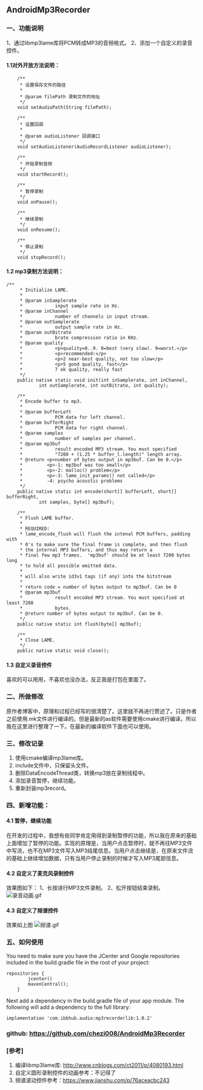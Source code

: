 ## AndroidMp3Recorder
### 一、功能说明
1、通过libmp3lame库将PCM转成MP3的音频格式。
2、添加一个自定义的录音控件。
#### 1.1对外开放方法说明：
```
	/**
     * 设置保存文件的路径
     *
     * @param filePath 录制文件的地址
     */
    void setAudioPath(String filePath);

    /**
     * 设置回调
     *
     * @param audioListener 回调接口
     */
    void setAudioListener(AudioRecordListener audioListener);

    /**
     * 开始录制音频
     */
    void startRecord();

    /**
     * 暂停录制
     */
    void onPause();

    /**
     * 继续录制
     */
    void onResume();

    /**
     * 停止录制
     */
    void stopRecord();
```
#### 1.2 mp3录制方法说明：
```
/**
	 * Initialize LAME.
	 *
	 * @param inSamplerate
	 *            input sample rate in Hz.
	 * @param inChannel
	 *            number of channels in input stream.
	 * @param outSamplerate
	 *            output sample rate in Hz.
	 * @param outBitrate
	 *            brate compression ratio in KHz.
	 * @param quality
	 *            <p>quality=0..9. 0=best (very slow). 9=worst.</p>
	 *            <p>recommended:</p>
	 *            <p>2 near-best quality, not too slow</p>
	 *            <p>5 good quality, fast</p>
	 *            7 ok quality, really fast
	 */
	public native static void init(int inSamplerate, int inChannel,
			int outSamplerate, int outBitrate, int quality);

	/**
	 * Encode buffer to mp3.
	 *
	 * @param bufferLeft
	 *            PCM data for left channel.
	 * @param bufferRight
	 *            PCM data for right channel.
	 * @param samples
	 *            number of samples per channel.
	 * @param mp3buf
	 *            result encoded MP3 stream. You must specified
	 *            "7200 + (1.25 * buffer_l.length)" length array.
	 * @return <p>number of bytes output in mp3buf. Can be 0.</p>
	 *         <p>-1: mp3buf was too small</p>
	 *         <p>-2: malloc() problem</p>
	 *         <p>-3: lame_init_params() not called</p>
	 *         -4: psycho acoustic problems
	 */
	public native static int encode(short[] bufferLeft, short[] bufferRight,
			int samples, byte[] mp3buf);

	/**
	 * Flush LAME buffer.
	 *
	 * REQUIRED:
	 * lame_encode_flush will flush the intenal PCM buffers, padding with
	 * 0's to make sure the final frame is complete, and then flush
	 * the internal MP3 buffers, and thus may return a
	 * final few mp3 frames.  'mp3buf' should be at least 7200 bytes long
	 * to hold all possible emitted data.
	 *
	 * will also write id3v1 tags (if any) into the bitstream
	 *
	 * return code = number of bytes output to mp3buf. Can be 0
	 * @param mp3buf
	 *            result encoded MP3 stream. You must specified at least 7200
	 *            bytes.
	 * @return number of bytes output to mp3buf. Can be 0.
	 */
	public native static int flush(byte[] mp3buf);

	/**
	 * Close LAME.
	 */
	public native static void close();
```
#### 1.3 自定义录音控件
喜欢的可以用用，不喜欢也没办法，反正我是打包在里面了。

### 二、所做修改
原作者博客中，原理和过程已经写的很清楚了。这里就不再进行赘述了。只是作者之前使用.mk文件进行编译的。但是最新的as软件需要使用cmake进行编译。所以我在这里进行整理了一下。在最新的编译软件下面也可以使用。

### 三、修改记录
1. 使用cmake编译mp3lame库。
2. include文件中，只保留头文件。
3. 删除DataEncodeThread类，转换mp3放在录制线程中。
4. 添加录音暂停，继续功能。
5. 重新封装mp3record。

### 四、新增功能：

#### 4.1 暂停，继续功能
在开发的过程中，我想有些同学肯定用得到录制暂停的功能，所以我在原来的基础上面增加了暂停的功能。实现的原理是，当用户点击暂停时，就不再往MP3文件中写流，也不在MP3文件写入MP3结尾信息。当用户点击继续是，在原来文件流的基础上继续增加数据，只有当用户停止录制的时候才写入MP3尾部信息。
#### 4.2 自定义了麦克风录制控件
效果图如下：
1、长按进行MP3文件录制。
2、松开按钮结束录制。
![录音动画.gif](https://upload-images.jianshu.io/upload_images/419652-e3a7765371c40a84.gif?imageMogr2/auto-orient/strip)


#### 4.3 自定义了频谱控件
效果如上图
![频谱.gif](https://upload-images.jianshu.io/upload_images/419652-592aceef58530cdf.gif?imageMogr2/auto-orient/strip)

### 五、如何使用
You need to make sure you have the JCenter and Google repositories included in the build.gradle file in the root of your project:
```
repositories {
        jcenter()
        mavenCentral();
    }

```
Next add a dependency in the build.gradle file of your app module. The following will add a dependency to the full library:
```
implementation 'com.ibbhub.audio:mp3recorderlib:1.0.2'
```

### github:  https://github.com/chezi008/AndroidMp3Recorder
### [参考]
1. 编译libmp3lame库:   http://www.cnblogs.com/ct2011/p/4080193.html
2. 自定义圆形录制控件的动画参考：不记得了
3. 频谱波动控件参考：https://www.jianshu.com/p/76aceacbc243